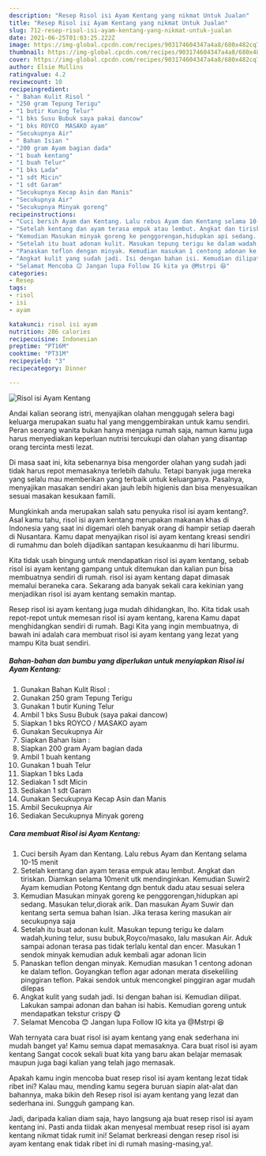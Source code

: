 ```yaml
---
description: "Resep Risol isi Ayam Kentang yang nikmat Untuk Jualan"
title: "Resep Risol isi Ayam Kentang yang nikmat Untuk Jualan"
slug: 712-resep-risol-isi-ayam-kentang-yang-nikmat-untuk-jualan
date: 2021-06-25T01:03:25.222Z
image: https://img-global.cpcdn.com/recipes/903174604347a4a8/680x482cq70/risol-isi-ayam-kentang-foto-resep-utama.jpg
thumbnail: https://img-global.cpcdn.com/recipes/903174604347a4a8/680x482cq70/risol-isi-ayam-kentang-foto-resep-utama.jpg
cover: https://img-global.cpcdn.com/recipes/903174604347a4a8/680x482cq70/risol-isi-ayam-kentang-foto-resep-utama.jpg
author: Elsie Mullins
ratingvalue: 4.2
reviewcount: 10
recipeingredient:
- " Bahan Kulit Risol "
- "250 gram Tepung Terigu"
- "1 butir Kuning Telur"
- "1 bks Susu Bubuk saya pakai dancow"
- "1 bks ROYCO  MASAKO ayam"
- "Secukupnya Air"
- " Bahan Isian "
- "200 gram Ayam bagian dada"
- "1 buah kentang"
- "1 buah Telur"
- "1 bks Lada"
- "1 sdt Micin"
- "1 sdt Garam"
- "Secukupnya Kecap Asin dan Manis"
- "Secukupnya Air"
- "Secukupnya Minyak goreng"
recipeinstructions:
- "Cuci bersih Ayam dan Kentang. Lalu rebus Ayam dan Kentang selama 10-15 menit"
- "Setelah kentang dan ayam terasa empuk atau lembut. Angkat dan tiriskan. Diamkan selama 10menit utk mendinginkan. Kemudian Suwir2 Ayam kemudian Potong Kentang dgn bentuk dadu atau sesuai selera"
- "Kemudian Masukan minyak goreng ke penggorengan,hidupkan api sedang. Masukan telur,diorak arik. Dan masukan Ayam Suwir dan kentang serta semua bahan Isian. Jika terasa kering masukan air secukupnya saja"
- "Setelah itu buat adonan kulit. Masukan tepung terigu ke dalam wadah,kuning telur, susu bubuk,Royco/masako, lalu masukan Air. Aduk sampai adonan terasa pas tidak terlalu kental dan encer. Masukan 1 sendok minyak kemudian aduk kembali agar adonan licin"
- "Panaskan teflon dengan minyak. Kemudian masukan 1 centong adonan ke dalam teflon. Goyangkan teflon agar adonan merata disekeliling pinggiran teflon. Pakai sendok untuk mencongkel pinggiran agar mudah dilepas"
- "Angkat kulit yang sudah jadi. Isi dengan bahan isi. Kemudian dilipat. Lakukan sampai adonan dan bahan isi habis. Kemudian goreng untuk mendapatkan tekstur crispy 😋"
- "Selamat Mencoba 😊 Jangan lupa Follow IG kita ya @Mstrpi 😆"
categories:
- Resep
tags:
- risol
- isi
- ayam

katakunci: risol isi ayam 
nutrition: 286 calories
recipecuisine: Indonesian
preptime: "PT16M"
cooktime: "PT31M"
recipeyield: "3"
recipecategory: Dinner

---
```



![Risol isi Ayam Kentang](https://img-global.cpcdn.com/recipes/903174604347a4a8/680x482cq70/risol-isi-ayam-kentang-foto-resep-utama.jpg)

Andai kalian seorang istri, menyajikan olahan menggugah selera bagi keluarga merupakan suatu hal yang menggembirakan untuk kamu sendiri. Peran seorang  wanita bukan hanya menjaga rumah saja, namun kamu juga harus menyediakan keperluan nutrisi tercukupi dan olahan yang disantap orang tercinta mesti lezat.

Di masa  saat ini, kita sebenarnya bisa mengorder olahan yang sudah jadi tidak harus repot memasaknya terlebih dahulu. Tetapi banyak juga mereka yang selalu mau memberikan yang terbaik untuk keluarganya. Pasalnya, menyajikan masakan sendiri akan jauh lebih higienis dan bisa menyesuaikan sesuai masakan kesukaan famili. 



Mungkinkah anda merupakan salah satu penyuka risol isi ayam kentang?. Asal kamu tahu, risol isi ayam kentang merupakan makanan khas di Indonesia yang saat ini digemari oleh banyak orang di hampir setiap daerah di Nusantara. Kamu dapat menyajikan risol isi ayam kentang kreasi sendiri di rumahmu dan boleh dijadikan santapan kesukaanmu di hari liburmu.

Kita tidak usah bingung untuk mendapatkan risol isi ayam kentang, sebab risol isi ayam kentang gampang untuk ditemukan dan kalian pun bisa membuatnya sendiri di rumah. risol isi ayam kentang dapat dimasak memalui beraneka cara. Sekarang ada banyak sekali cara kekinian yang menjadikan risol isi ayam kentang semakin mantap.

Resep risol isi ayam kentang juga mudah dihidangkan, lho. Kita tidak usah repot-repot untuk memesan risol isi ayam kentang, karena Kamu dapat menghidangkan sendiri di rumah. Bagi Kita yang ingin membuatnya, di bawah ini adalah cara membuat risol isi ayam kentang yang lezat yang mampu Kita buat sendiri.

<!--inarticleads1-->

##### Bahan-bahan dan bumbu yang diperlukan untuk menyiapkan Risol isi Ayam Kentang:

1. Gunakan  Bahan Kulit Risol :
1. Gunakan 250 gram Tepung Terigu
1. Gunakan 1 butir Kuning Telur
1. Ambil 1 bks Susu Bubuk (saya pakai dancow)
1. Siapkan 1 bks ROYCO / MASAKO ayam
1. Gunakan Secukupnya Air
1. Siapkan  Bahan Isian :
1. Siapkan 200 gram Ayam bagian dada
1. Ambil 1 buah kentang
1. Gunakan 1 buah Telur
1. Siapkan 1 bks Lada
1. Sediakan 1 sdt Micin
1. Sediakan 1 sdt Garam
1. Gunakan Secukupnya Kecap Asin dan Manis
1. Ambil Secukupnya Air
1. Sediakan Secukupnya Minyak goreng




<!--inarticleads2-->

##### Cara membuat Risol isi Ayam Kentang:

1. Cuci bersih Ayam dan Kentang. Lalu rebus Ayam dan Kentang selama 10-15 menit
1. Setelah kentang dan ayam terasa empuk atau lembut. Angkat dan tiriskan. Diamkan selama 10menit utk mendinginkan. Kemudian Suwir2 Ayam kemudian Potong Kentang dgn bentuk dadu atau sesuai selera
1. Kemudian Masukan minyak goreng ke penggorengan,hidupkan api sedang. Masukan telur,diorak arik. Dan masukan Ayam Suwir dan kentang serta semua bahan Isian. Jika terasa kering masukan air secukupnya saja
1. Setelah itu buat adonan kulit. Masukan tepung terigu ke dalam wadah,kuning telur, susu bubuk,Royco/masako, lalu masukan Air. Aduk sampai adonan terasa pas tidak terlalu kental dan encer. Masukan 1 sendok minyak kemudian aduk kembali agar adonan licin
1. Panaskan teflon dengan minyak. Kemudian masukan 1 centong adonan ke dalam teflon. Goyangkan teflon agar adonan merata disekeliling pinggiran teflon. Pakai sendok untuk mencongkel pinggiran agar mudah dilepas
1. Angkat kulit yang sudah jadi. Isi dengan bahan isi. Kemudian dilipat. Lakukan sampai adonan dan bahan isi habis. Kemudian goreng untuk mendapatkan tekstur crispy 😋
1. Selamat Mencoba 😊 Jangan lupa Follow IG kita ya @Mstrpi 😆




Wah ternyata cara buat risol isi ayam kentang yang enak sederhana ini mudah banget ya! Kamu semua dapat memasaknya. Cara buat risol isi ayam kentang Sangat cocok sekali buat kita yang baru akan belajar memasak maupun juga bagi kalian yang telah jago memasak.

Apakah kamu ingin mencoba buat resep risol isi ayam kentang lezat tidak ribet ini? Kalau mau, mending kamu segera buruan siapin alat-alat dan bahannya, maka bikin deh Resep risol isi ayam kentang yang lezat dan sederhana ini. Sungguh gampang kan. 

Jadi, daripada kalian diam saja, hayo langsung aja buat resep risol isi ayam kentang ini. Pasti anda tiidak akan menyesal membuat resep risol isi ayam kentang nikmat tidak rumit ini! Selamat berkreasi dengan resep risol isi ayam kentang enak tidak ribet ini di rumah masing-masing,ya!.

